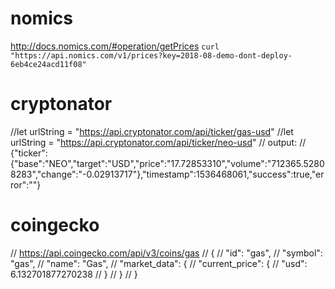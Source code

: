 # nomics
http://docs.nomics.com/#operation/getPrices
`curl "https://api.nomics.com/v1/prices?key=2018-08-demo-dont-deploy-6eb4ce24acd11f08"`

# cryptonator
//let urlString = "https://api.cryptonator.com/api/ticker/gas-usd"
//let urlString = "https://api.cryptonator.com/api/ticker/neo-usd"
// output:
// {"ticker":{"base":"NEO","target":"USD","price":"17.72853310","volume":"712365.52808283","change":"-0.02913717"},"timestamp":1536468061,"success":true,"error":""}

# coingecko
// https://api.coingecko.com/api/v3/coins/gas
//        {
//            "id": "gas",
//            "symbol": "gas",
//            "name": "Gas",
//            "market_data": {
//                "current_price": {
//                    "usd": 6.132701877270238
//                }
//            }
//        }